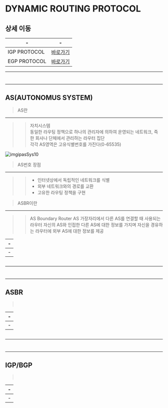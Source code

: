 # DYNAMIC ROUTING PROTOCOL


상세 이동
---
|-|-|
|-|-|
|IGP PROTOCOL|[바로가기]()|
|EGP PROTOCOL|[바로가기]()|

---
#
---

AS(AUTONOMUS SYSTEM)
---
> AS란 <br>
---
> > 자치시스템 <br>
> > 동일한 라우팅 정책으로 하나의 관리자에 의하여 운영되는 네트워크, 즉 한 회사나 단체에서 관리하는 라우터 집단<br>
> > 각각 AS영역은 고유식별번호를 가진다(0-65535)

![imgipasSys10](https://github.com/MY-ALL-LECTURE/CCNA/assets/84259104/0df3f790-538c-484b-8467-024467e2108b)
 
> AS번호 장점
---
> > - 인터넷상에서 독립적인 네트워크를 식별
> > - 외부 네트워크와의 경로를 교환
> > - 고유한 라우팅 정책을 구현


> ASBR이란
---
> > AS Boundary Router
> > AS 가장자리에서 다른 AS를 연결할 때 사용되는 라우터
> > 자신의 AS와 인접한 다른 AS에 대한 정보를 가지며 자신을 경유하는 라우터에 외부 AS에 대한 정보를 제공


|-|
|-|
|-|

```
```

---
#
---

ASBR
---
> <br>

|-|
|-|
|-|

```
```

---
#
---

IGP/BGP
---
> <br>

|-|
|-|
|-|

```
```

